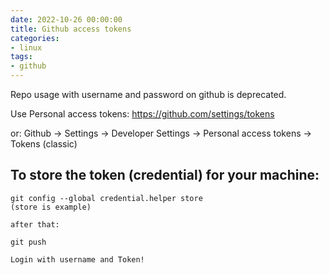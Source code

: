 ```yaml
--- 
date: 2022-10-26 00:00:00
title: Github access tokens
categories: 
- linux
tags: 
- github
---
```

Repo usage with username and password on github is deprecated.

Use Personal access tokens: <https://github.com/settings/tokens>

or: Github -> Settings -> Developer Settings -> Personal access tokens -> Tokens (classic)

## To store the token (credential) for your machine:


    git config --global credential.helper store
    (store is example)

    after that:

    git push

    Login with username and Token!

